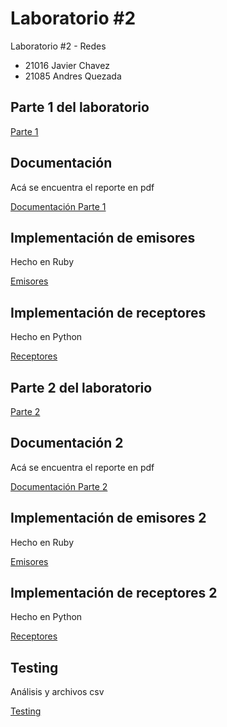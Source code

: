 # Laboratorio #2

Laboratorio #2 - Redes

- 21016 Javier Chavez
- 21085 Andres Quezada

## Parte 1 del laboratorio

[Parte 1](p1/)

## Documentación

Acá se encuentra el reporte en pdf

[Documentación Parte 1](p1/docs/)

## Implementación de emisores

Hecho en Ruby

[Emisores](p1/emisores/)

## Implementación de receptores

Hecho en Python

[Receptores](p1/receptores/)

## Parte 2 del laboratorio

[Parte 2](p2/)

## Documentación 2

Acá se encuentra el reporte en pdf

[Documentación Parte 2](p2/docs/)

## Implementación de emisores 2

Hecho en Ruby

[Emisores](p2/emisores/)

## Implementación de receptores 2

Hecho en Python

[Receptores](p2/receptores/)

## Testing

Análisis y archivos csv

[Testing](p2/testing/)
